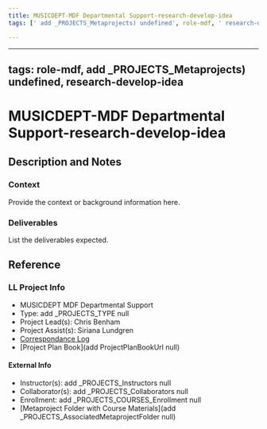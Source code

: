 ```yaml
---
title: MUSICDEPT-MDF Departmental Support-research-develop-idea
tags: [' add _PROJECTS_Metaprojects) undefined', role-mdf, ' research-develop-idea']

---
```


---
tags: role-mdf, add _PROJECTS_Metaprojects) undefined, research-develop-idea
---

# MUSICDEPT-MDF Departmental Support-research-develop-idea

## Description and Notes

### Context
Provide the context or background information here.

### Deliverables
List the deliverables expected.


## Reference
### LL Project Info
* MUSICDEPT MDF Departmental Support
* Type: add _PROJECTS_TYPE null
* Project Lead(s): Chris Benham
* Project Assist(s): Siriana Lundgren
* [Correspondance Log](https://drive.google.com/drive/folders/11Ww-4B4AexxiOeSzgBqXVwVB84Mf6VO5?usp=drive_link)
* [Project Plan Book](add ProjectPlanBookUrl null)

#### External Info
* Instructor(s): add _PROJECTS_Instructors null
* Collaborator(s): add _PROJECTS_Collaborators null
* Enrollment: add _PROJECTS_COURSES_Enrollment null
* [Metaproject Folder with Course Materials](add _PROJECTS_AssociatedMetaprojectFolder null)